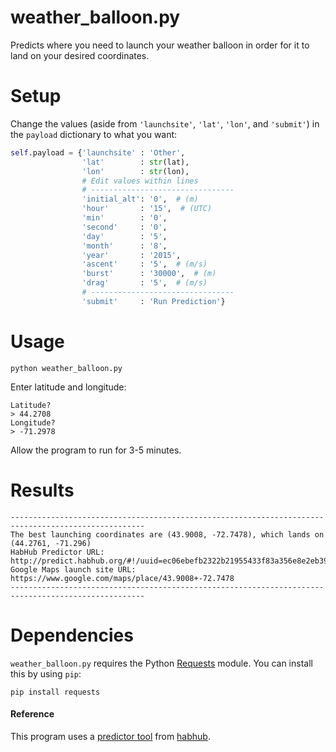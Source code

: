 # weather_balloon.py
Predicts where you need to launch your weather balloon in order for it to land on your desired coordinates.

# Setup
Change the values (aside from `'launchsite'`, `'lat'`, `'lon'`, and `'submit'`) in the `payload` dictionary to what you want:
```python
self.payload = {'launchsite' : 'Other',
                'lat'        : str(lat),
                'lon'        : str(lon),
                # Edit values within lines
                # --------------------------------
                'initial_alt': '0',  # (m)
                'hour'       : '15',  # (UTC)
                'min'        : '0',
                'second'     : '0',
                'day'        : '5',
                'month'      : '8',
                'year'       : '2015',
                'ascent'     : '5',  # (m/s)
                'burst'      : '30000',  # (m)
                'drag'       : '5',  # (m/s)
                # --------------------------------
                'submit'     : 'Run Prediction'}
```
# Usage
```
python weather_balloon.py
```
Enter latitude and longitude:
```
Latitude?
> 44.2708
Longitude?
> -71.2978
```
Allow the program to run for 3-5 minutes.

# Results
```
----------------------------------------------------------------------------------------------------
The best launching coordinates are (43.9008, -72.7478), which lands on (44.2761, -71.296)
HabHub Predictor URL: http://predict.habhub.org/#!/uuid=ec06ebefb2322b21955433f83a356e8e2eb395c3
Google Maps launch site URL: https://www.google.com/maps/place/43.9008+-72.7478
----------------------------------------------------------------------------------------------------
```

# Dependencies
`weather_balloon.py` requires the Python [Requests](http://docs.python-requests.org/en/latest/) module.
You can install this by using `pip`:
```
pip install requests
```

#### Reference
This program uses a [predictor tool](http://predict.habhub.org/) from [habhub](http://habhub.org/).

